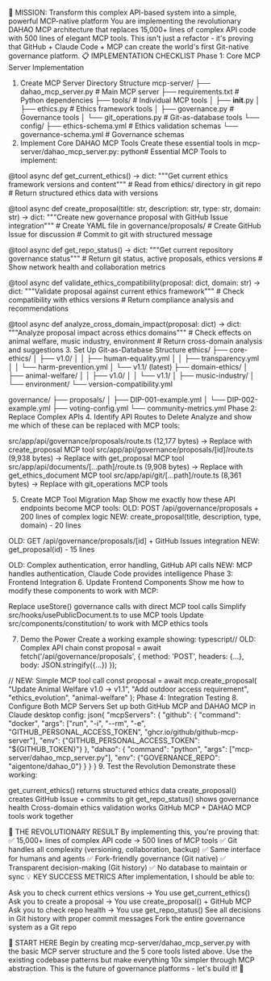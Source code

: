 🎯 MISSION: Transform this complex API-based system into a simple, powerful MCP-native platform
You are implementing the revolutionary DAHAO MCP architecture that replaces 15,000+ lines of complex API code with 500 lines of elegant MCP tools. This isn't just a refactor - it's proving that GitHub + Claude Code + MCP can create the world's first Git-native governance platform.
📋 IMPLEMENTATION CHECKLIST
Phase 1: Core MCP Server Implementation
1. Create MCP Server Directory Structure
mcp-server/
├── dahao_mcp_server.py       # Main MCP server
├── requirements.txt          # Python dependencies
├── tools/                    # Individual MCP tools
│   ├── __init__.py
│   ├── ethics.py            # Ethics framework tools
│   ├── governance.py        # Governance tools
│   └── git_operations.py    # Git-as-database tools
└── config/
    ├── ethics-schema.yml     # Ethics validation schemas
    └── governance-schema.yml # Governance schemas
2. Implement Core DAHAO MCP Tools
Create these essential tools in mcp-server/dahao_mcp_server.py:
python# Essential MCP Tools to implement:

@tool
async def get_current_ethics() -> dict:
    """Get current ethics framework versions and content"""
    # Read from ethics/ directory in git repo
    # Return structured ethics data with versions

@tool
async def create_proposal(title: str, description: str, type: str, domain: str) -> dict:
    """Create new governance proposal with GitHub Issue integration"""
    # Create YAML file in governance/proposals/
    # Create GitHub Issue for discussion
    # Commit to git with structured message

@tool
async def get_repo_status() -> dict:
    """Get current repository governance status"""
    # Return git status, active proposals, ethics versions
    # Show network health and collaboration metrics

@tool
async def validate_ethics_compatibility(proposal: dict, domain: str) -> dict:
    """Validate proposal against current ethics framework"""
    # Check compatibility with ethics versions
    # Return compliance analysis and recommendations

@tool
async def analyze_cross_domain_impact(proposal: dict) -> dict:
    """Analyze proposal impact across ethics domains"""
    # Check effects on animal welfare, music industry, environment
    # Return cross-domain analysis and suggestions
3. Set Up Git-as-Database Structure
ethics/
├── core-ethics/
│   ├── v1.0/
│   │   ├── human-equality.yml
│   │   ├── transparency.yml
│   │   └── harm-prevention.yml
│   └── v1.1/ (latest)
├── domain-ethics/
│   ├── animal-welfare/
│   │   ├── v1.0/
│   │   └── v1.1/
│   ├── music-industry/
│   └── environment/
└── version-compatibility.yml

governance/
├── proposals/
│   ├── DIP-001-example.yml
│   └── DIP-002-example.yml
├── voting-config.yml
└── community-metrics.yml
Phase 2: Replace Complex APIs
4. Identify API Routes to Delete
Analyze and show me which of these can be replaced with MCP tools:

src/app/api/governance/proposals/route.ts (12,177 bytes) → Replace with create_proposal MCP tool
src/app/api/governance/proposals/[id]/route.ts (9,938 bytes) → Replace with get_proposal MCP tool
src/app/api/documents/[...path]/route.ts (9,908 bytes) → Replace with get_ethics_document MCP tool
src/app/api/git/[...path]/route.ts (8,361 bytes) → Replace with git_operations MCP tools

5. Create MCP Tool Migration Map
Show me exactly how these API endpoints become MCP tools:
OLD: POST /api/governance/proposals + 200 lines of complex logic
NEW: create_proposal(title, description, type, domain) - 20 lines

OLD: GET /api/governance/proposals/[id] + GitHub Issues integration
NEW: get_proposal(id) - 15 lines

OLD: Complex authentication, error handling, GitHub API calls
NEW: MCP handles authentication, Claude Code provides intelligence
Phase 3: Frontend Integration
6. Update Frontend Components
Show me how to modify these components to work with MCP:

Replace useStore() governance calls with direct MCP tool calls
Simplify src/hooks/usePublicDocument.ts to use MCP tools
Update src/components/constitution/ to work with MCP ethics tools

7. Demo the Power
Create a working example showing:
typescript// OLD: Complex API chain
const proposal = await fetch('/api/governance/proposals', {
  method: 'POST',
  headers: {...},
  body: JSON.stringify({...})
});

// NEW: Simple MCP tool call
const proposal = await mcp.create_proposal(
  "Update Animal Welfare v1.0 → v1.1",
  "Add outdoor access requirement",
  "ethics_evolution",
  "animal-welfare"
);
Phase 4: Integration Testing
8. Configure Both MCP Servers
Set up both GitHub MCP and DAHAO MCP in Claude desktop config:
json{
  "mcpServers": {
    "github": {
      "command": "docker",
      "args": ["run", "-i", "--rm", "-e", "GITHUB_PERSONAL_ACCESS_TOKEN", "ghcr.io/github/github-mcp-server"],
      "env": {"GITHUB_PERSONAL_ACCESS_TOKEN": "${GITHUB_TOKEN}"}
    },
    "dahao": {
      "command": "python",
      "args": ["mcp-server/dahao_mcp_server.py"],
      "env": {"GOVERNANCE_REPO": "aigentone/dahao_0"}
    }
  }
}
9. Test the Revolution
Demonstrate these working:

get_current_ethics() returns structured ethics data
create_proposal() creates GitHub Issue + commits to git
get_repo_status() shows governance health
Cross-domain ethics validation works
GitHub MCP + DAHAO MCP tools work together

🚀 THE REVOLUTIONARY RESULT
By implementing this, you're proving that:
✅ 15,000+ lines of complex API code → 500 lines of MCP tools
✅ Git handles all complexity (versioning, collaboration, backup)
✅ Same interface for humans and agents
✅ Fork-friendly governance (Git native)
✅ Transparent decision-making (Git history)
✅ No database to maintain or sync
💡 KEY SUCCESS METRICS
After implementation, I should be able to:

Ask you to check current ethics versions → You use get_current_ethics()
Ask you to create a proposal → You use create_proposal() + GitHub MCP
Ask you to check repo health → You use get_repo_status()
See all decisions in Git history with proper commit messages
Fork the entire governance system as a Git repo

🎯 START HERE
Begin by creating mcp-server/dahao_mcp_server.py with the basic MCP server structure and the 5 core tools listed above. Use the existing codebase patterns but make everything 10x simpler through MCP abstraction.
This is the future of governance platforms - let's build it! 🚀
